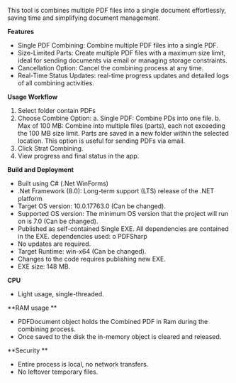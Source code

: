 This tool is combines multiple PDF files into a single document effortlessly, saving time and simplifying document management.

**Features**
- Single PDF Combining: Combine  multiple PDF files into a single PDF.
- Size-Limited Parts: Create multiple PDF files with a maximum size limit, ideal for sending documents via email or managing storage constraints.
- Cancellation Option: Cancel the combining process at any time.
- Real-Time Status Updates: real-time progress updates and detailed logs of all combining activities.

**Usage Workflow**
1.	Select folder contain PDFs
2.	Choose Combine Option:
a.	Single PDF: Combine PDs into one file.
b.	Max of 100 MB: Combine into multiple files (parts), each not exceeding the 100 MB size limit. Parts are saved in a new folder within the selected location. This option is useful for sending PDFs via email.
3.	Click Strat Combining.
4.	View progress and final status in the app. 

**Build and Deployment**
-	Built using C# (.Net WinForms)
-	.Net Framework (8.0): Long-term support (LTS) release of the .NET platform
-	Target OS version: 10.0.17763.0 (Can be changed).
-	Supported OS version: The minimum OS version that the project will run on is 7.0 (Can be changed).
-	Published as self-contained Single EXE. All dependencies are contained in the EXE. dependencies used: 
    o PDFSharp 
-	No updates are required. 
-	Target Runtime: win-x64 (Can be changed). 
-	Changes to the code requires publishing new EXE. 
-	EXE size: 148 MB.

**CPU**
-	Light usage, single-threaded.

**RAM usage **
-	PDFDocument object holds the Combined PDF in Ram during the combining process.
-	Once saved to the disk the in-memory object is cleared and released.  

**Security **
-	Entire process is local, no network transfers.
-	No leftover temporary files. 
